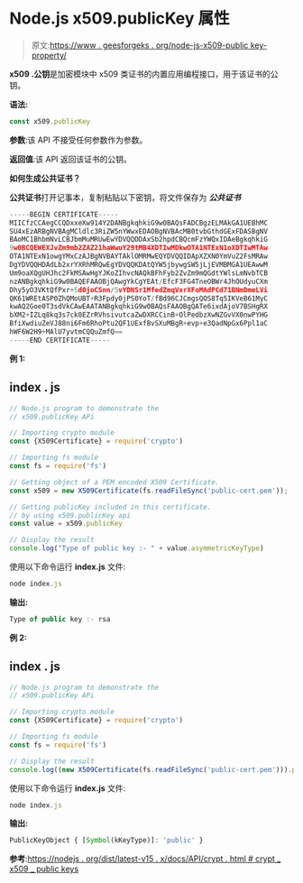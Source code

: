 # Node.js x509.publicKey 属性

> 原文:[https://www . geesforgeks . org/node-js-x509-public key-property/](https://www.geeksforgeeks.org/node-js-x509-publickey-property/)

**x509 .公钥**是加密模块中 x509 类证书的内置应用编程接口，用于该证书的公钥。

**语法:**

```js
const x509.publicKey
```

**参数**:该 API 不接受任何参数作为参数。

**返回值**:该 API 返回该证书的公钥。

**如何生成公共证书？**

**公共证书**打开记事本，复制粘贴以下密钥，将文件保存为 ***公共证书***

```js
-----BEGIN CERTIFICATE-----
MIICfzCCAegCCQDxxeXw914Y2DANBgkqhkiG9w0BAQsFADCBgzELMAkGA1UEBhMC
SU4xEzARBgNVBAgMCldlc3RiZW5nYWwxEDAOBgNVBAcMB0tvbGthdGExFDASBgNV
BAoMC1BhbmNvLCBJbmMuMRUwEwYDVQQDDAxSb2hpdCBQcmFzYWQxIDAeBgkqhkiG
9w0BCQEWEXJvZm9mb2ZAZ21haWwuY29tMB4XDTIwMDkwOTA1NTExN1oXDTIwMTAw
OTA1NTExN1owgYMxCzAJBgNVBAYTAklOMRMwEQYDVQQIDApXZXN0YmVuZ2FsMRAw
DgYDVQQHDAdLb2xrYXRhMRQwEgYDVQQKDAtQYW5jbywgSW5jLjEVMBMGA1UEAwwM
Um9oaXQgUHJhc2FkMSAwHgYJKoZIhvcNAQkBFhFyb2ZvZm9mQGdtYWlsLmNvbTCB
nzANBgkqhkiG9w0BAQEFAAOBjQAwgYkCgYEAt/EfcF3FG4TneOBWr4JhOUdyuCXm
Dhy5yO3VKtQfPxr+5d0joCSnn/5vYDNSr1MfedZmqVxrXFoMAdPCd71BNmDmeLVi
QK61WREtASP0ZhQMoUBT+R3Fpdy0jPS0YoT/fBd96CJCmgsQOS8Tq5IKVeB61MyC
kwAQ2Goe0T3sdVkCAwEAATANBgkqhkiG9w0BAQsFAAOBgQATe6ixdAjoV7BSHgRX
bXM2+IZLq8kq3s7ck0EZrRVhsivutcaZwDXRCCinB+OlPedbzXwNZGvVX0nwPYHG
BfiXwdiuZeVJ88ni6Fm6RhoPtu2QF1UExfBvSXuMBgR+evp+e3QadNpGx6Ppl1aC
hWF6W2H9+MAlU7yvtmCQQuZmfQ==
-----END CERTIFICATE-----
```

**例 1:**

## index . js

```js
// Node.js program to demonstrate the  
// x509.publicKey APi

// Importing crypto module
const {X509Certificate} = require('crypto')

// Importing fs module
const fs = require('fs')

// Getting object of a PEM encoded X509 Certificate. 
const x509 = new X509Certificate(fs.readFileSync('public-cert.pem'));

// Getting publicKey included in this certificate.
// by using x509.publicKey api
const value = x509.publicKey

// Display the result
console.log("Type of public key :- " + value.asymmetricKeyType)
```

使用以下命令运行 **index.js** 文件:

```js
node index.js
```

**输出:**

```js
Type of public key :- rsa
```

**例 2:**

## index . js

```js
// Node.js program to demonstrate the  
// x509.publicKey APi

// Importing crypto module
const {X509Certificate} = require('crypto')

// Importing fs module
const fs = require('fs')

// Display the result
console.log((new X509Certificate(fs.readFileSync('public-cert.pem'))).publicKey)
```

使用以下命令运行 **index.js** 文件:

```js
node index.js
```

**输出:**

```js
PublicKeyObject { [Symbol(kKeyType)]: 'public' }
```

**参考**:[https://nodejs . org/dist/latest-v15 . x/docs/API/crypt . html # crypt _ x509 _ public keys](https://nodejs.org/dist/latest-v15.x/docs/api/crypto.html#crypto_x509_publickey)